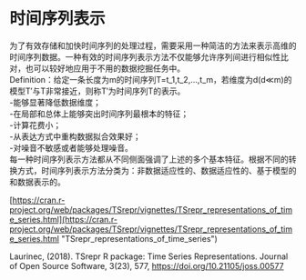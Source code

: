 # 时间序列表示
为了有效存储和加快时间序列的处理过程，需要采用一种简洁的方法来表示高维的时间序列数据。一种有效的时间序列表示方法不仅能够允许序列间进行相似性比对，也可以较好地应用于不用的数据挖掘任务中。<br>
Definition：给定一条长度为m的时间序列T=t_1,t_2,…,t_m，若维度为d(d≪m)的模型T′与T非常接近，则称T′为时间序列T的表示。<br>
-能够显著降低数据维度；<br>
-在局部和总体上能够突出时间序列最根本的特征；<br>
-计算花费小；<br>
-从表达方式中重构数据拟合效果好；<br>
-对噪音不敏感或者能够处理噪音。<br>
每一种时间序列表示方法都从不同侧面强调了上述的多个基本特征。根据不同的转换方式，时间序列表示方法分类为：非数据适应性的、数据适应性的、基于模型的和数据表示的。

[https://cran.r-project.org/web/packages/TSrepr/vignettes/TSrepr_representations_of_time_series.html](https://cran.r-project.org/web/packages/TSrepr/vignettes/TSrepr_representations_of_time_series.html "TSrepr_representations_of_time_series")<br>

Laurinec, (2018). TSrepr R package: Time Series Representations. Journal of Open Source Software, 3(23), 577, https://doi.org/10.21105/joss.00577